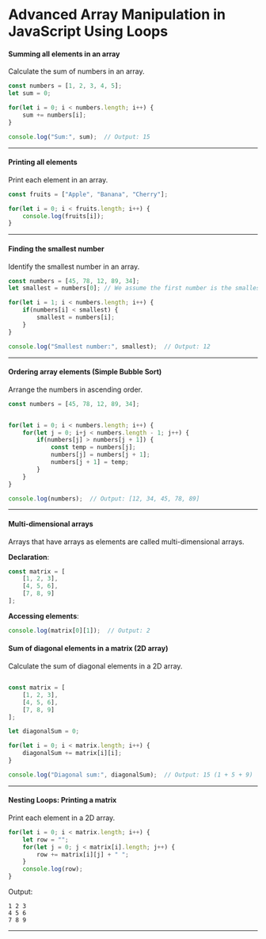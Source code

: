 # Advanced Array Manipulation in JavaScript Using Loops

#### Summing all elements in an array

Calculate the sum of numbers in an array.

```javascript
const numbers = [1, 2, 3, 4, 5];
let sum = 0;

for(let i = 0; i < numbers.length; i++) {
    sum += numbers[i];
}

console.log("Sum:", sum);  // Output: 15
```

---

#### Printing all elements

Print each element in an array.

```javascript
const fruits = ["Apple", "Banana", "Cherry"];

for(let i = 0; i < fruits.length; i++) {
    console.log(fruits[i]);
}
```

---

#### Finding the smallest number

Identify the smallest number in an array.

```javascript
const numbers = [45, 78, 12, 89, 34];
let smallest = numbers[0]; // We assume the first number is the smallest

for(let i = 1; i < numbers.length; i++) {
    if(numbers[i] < smallest) {
        smallest = numbers[i];
    }
}

console.log("Smallest number:", smallest);  // Output: 12
```

---

#### Ordering array elements (Simple Bubble Sort)

Arrange the numbers in ascending order.

```javascript
const numbers = [45, 78, 12, 89, 34];


for(let i = 0; i < numbers.length; i++) {
    for(let j = 0; i+j < numbers.length - 1; j++) {
        if(numbers[j] > numbers[j + 1]) {
            const temp = numbers[j];
            numbers[j] = numbers[j + 1];
            numbers[j + 1] = temp;
        }
    }
}

console.log(numbers);  // Output: [12, 34, 45, 78, 89]
```

---

#### Multi-dimensional arrays

Arrays that have arrays as elements are called multi-dimensional arrays.

**Declaration**:

```javascript
const matrix = [
    [1, 2, 3],
    [4, 5, 6],
    [7, 8, 9]
];
```

**Accessing elements**:

```javascript
console.log(matrix[0][1]);  // Output: 2
```

#### Sum of diagonal elements in a matrix (2D array)

Calculate the sum of diagonal elements in a 2D array.

```javascript

const matrix = [
    [1, 2, 3],
    [4, 5, 6],
    [7, 8, 9]
];

let diagonalSum = 0;

for(let i = 0; i < matrix.length; i++) {
    diagonalSum += matrix[i][i];
}

console.log("Diagonal sum:", diagonalSum);  // Output: 15 (1 + 5 + 9)
```

---

#### Nesting Loops: Printing a matrix

Print each element in a 2D array.

```javascript
for(let i = 0; i < matrix.length; i++) {
    let row = "";
    for(let j = 0; j < matrix[i].length; j++) {
        row += matrix[i][j] + " ";
    }
    console.log(row);
}
```

Output:

```
1 2 3 
4 5 6 
7 8 9 
```

---
